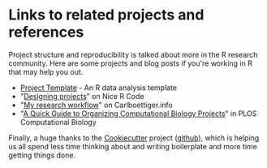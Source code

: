 # Links to related projects and references

Project structure and reproducibility is talked about more in the R research community. Here are some projects and blog posts if you're working in R that may help you out.

- [Project Template](https://projecttemplate.net/index.html) - An R data analysis template
- "[Designing projects](https://nicercode.github.io/blog/2013-04-05-projects/)" on Nice R Code
- "[My research workflow](https://www.carlboettiger.info/2012/05/06/research-workflow.html)" on Carlboettiger.info
- "[A Quick Guide to Organizing Computational Biology Projects](https://journals.plos.org/ploscompbiol/article?id=10.1371/journal.pcbi.1000424)" in PLOS Computational Biology

Finally, a huge thanks to the [Cookiecutter](https://cookiecutter.readthedocs.org/en/latest/) project ([github](https://github.com/audreyr/cookiecutter)), which is helping us all spend less time thinking about and writing boilerplate and more time getting things done.
